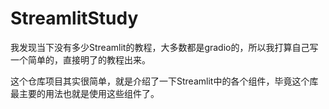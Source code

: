 # StreamlitStudy

我发现当下没有多少Streamlit的教程，大多数都是gradio的，所以我打算自己写一个简单的，直接明了的教程出来。

这个仓库项目其实很简单，就是介绍了一下Streamlit中的各个组件，毕竟这个库最主要的用法也就是使用这些组件了。
